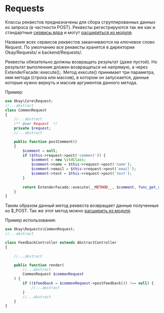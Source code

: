# Requests

Классы реквестов предназначены для сбора сгруппированных данных из запроса (в частности POST).
Реквесты регистрируются так же как и стандартные [сервисы ядра](./di_container.md#serviceRegister)
и могут [расширяться из модуля](./modules/extenders.md).

Название всех сервисов реквестов заканчиваются на ключевое слово Request.
По умолчанию все реквесты хранятся в директории Okay/Requests/ и backend/Requests/.

Реквесты обязательно должны возвращать результат (даже пустой). Но результат выполенния дложен возвращаться не напрямую,
а через ExtenderFacade::execute();.
Метод execute() принимает три параметра, имя метода (строка или массив), в котором он запускается,
данные которые нужно вернуть и массив аргументов данного метода.

Пример:
```php
use Okay\Core\Request;
//...abstract
class CommonRequest
{
    //...abstract
    /** @var Request  */
    private $request;
    //...abstract

    public function postComment()
    {
        $comment = null;
        if ($this->request->post('comment')) {
            $comment = new \stdClass;
            $comment->name = $this->request->post('name');
            $comment->email = $this->request->post('email');
            $comment->text = $this->request->post('text');
        }
    
        return ExtenderFacade::execute(__METHOD__, $comment, func_get_args());
    }
}
```

Таким образом данный метод реквеста возвращает данные полученные из $_POST. Так же этот метод можно
[расширить из модуля](./modules/extenders.md).

Пример использования:
```php
use Okay\Requests\CommonRequest;
//...abstract

class FeedbackController extends AbstractController
{
    
    //...abstract

    public function render(
        //...abstract
        CommonRequest $commonRequest
    ) {
        if (($feedback = $commonRequest->postFeedback()) !== null) {
            //...abstract
        }
        //...abstract
    }
}
```

